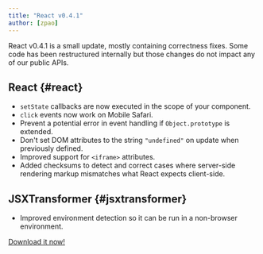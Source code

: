 ```yaml
---
title: "React v0.4.1"
author: [zpao]
---
```


React v0.4.1 is a small update, mostly containing correctness fixes. Some code has been restructured internally but those changes do not impact any of our public APIs.


## React {#react}

* `setState` callbacks are now executed in the scope of your component.
* `click` events now work on Mobile Safari.
* Prevent a potential error in event handling if `Object.prototype` is extended.
* Don't set DOM attributes to the string `"undefined"` on update when previously defined.
* Improved support for `<iframe>` attributes.
* Added checksums to detect and correct cases where server-side rendering markup mismatches what React expects client-side.


## JSXTransformer {#jsxtransformer}

* Improved environment detection so it can be run in a non-browser environment.


[Download it now!](/downloads.html)
